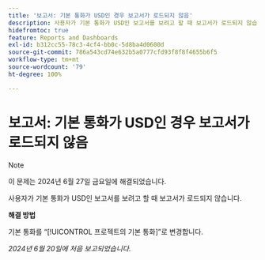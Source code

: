 ```yaml
---
title: '보고서: 기본 통화가 USD인 경우 보고서가 로드되지 않음'
description: 사용자가 기본 통화가 USD인 보고서를 보려고 할 때 보고서가 로드되지 않습니다.
hidefromtoc: true
feature: Reports and Dashboards
exl-id: b312cc55-78c3-4cf4-bb0c-5d8ba4d0600d
source-git-commit: 786a543cd74e632b5a0777cfd93f8f8f4655b6f5
workflow-type: tm+mt
source-wordcount: '79'
ht-degree: 100%

---
```


# 보고서: 기본 통화가 USD인 경우 보고서가 로드되지 않음

>[!NOTE]
>
>이 문제는 2024년 6월 27일 금요일에 해결되었습니다.

사용자가 기본 통화가 USD인 보고서를 보려고 할 때 보고서가 로드되지 않습니다.

**해결 방법**

기본 통화를 “[!UICONTROL 프로젝트의 기본 통화]”로 변경합니다.

_2024년 6월 20일에 처음 보고되었습니다._
